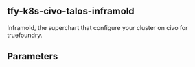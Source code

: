 ## tfy-k8s-civo-talos-inframold
Inframold, the superchart that configure your cluster on civo for truefoundry.

## Parameters
